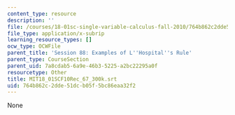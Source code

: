 ```yaml
---
content_type: resource
description: ''
file: /courses/18-01sc-single-variable-calculus-fall-2010/764b862c2dde51dcb05f5bc86eaa32f2_MIT18_01SCF10Rec_67_300k.vtt
file_type: application/x-subrip
learning_resource_types: []
ocw_type: OCWFile
parent_title: 'Session 88: Examples of L''Hospital''s Rule'
parent_type: CourseSection
parent_uid: 7a8cdab5-6a9e-46b3-5225-a2bc22295a0f
resourcetype: Other
title: MIT18_01SCF10Rec_67_300k.srt
uid: 764b862c-2dde-51dc-b05f-5bc86eaa32f2
---
```

None

